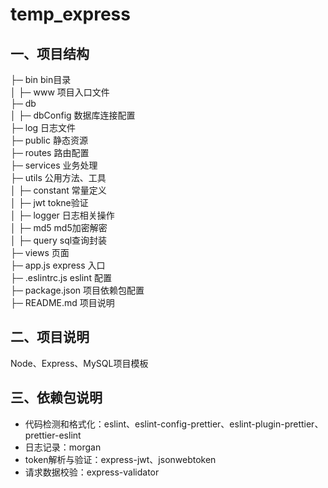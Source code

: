 # temp_express
## 一、项目结构

├─ bin            bin目录    
│  ├─ www	        项目入口文件    
├─ db    
│  ├─ dbConfig    数据库连接配置    
├─ log		        日志文件    
├─ public		      静态资源    
├─ routes	        路由配置    
├─ services	      业务处理    
├─ utils	        公用方法、工具    
│  ├─ constant    常量定义    
│  ├─ jwt         tokne验证    
│  ├─ logger      日志相关操作    
│  ├─ md5         md5加密解密    
│  ├─ query       sql查询封装    
├─ views	        页面    
├─ app.js	        express 入口    
├─ .eslintrc.js	  eslint 配置    
├─ package.json	  项目依赖包配置    
├─ README.md	    项目说明    

## 二、项目说明
Node、Express、MySQL项目模板

## 三、依赖包说明
- 代码检测和格式化：eslint、eslint-config-prettier、eslint-plugin-prettier、prettier-eslint
- 日志记录：morgan
- token解析与验证：express-jwt、jsonwebtoken
- 请求数据校验：express-validator
